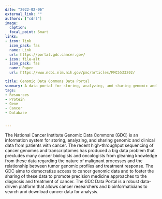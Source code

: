 ```yaml
---
date: "2022-02-06"
external_link: ""
authors: ["cdrl"]
image:
  caption: 
  focal_point: Smart
links:
- icon: link
  icon_pack: fas
  name: Link
  url: https://portal.gdc.cancer.gov/
- icon: file-alt
  icon_pack: fas
  name: Paper
  url: https://www.ncbi.nlm.nih.gov/pmc/articles/PMC5533202/

title: Genomic Data Commons Data Portal
summary: A data portal for storing, analyzing, and sharing genomic and clinical data from patients with cancer.
tags:
- Resources
- Protein
- Gene
- Cancer
- Database


---
```


The National Cancer Institute Genomic Data Commons (GDC) is an information system for storing, analyzing, and sharing genomic and clinical data from patients with cancer. The recent high-throughput sequencing of cancer genomes and transcriptomes has produced a big data problem that precludes many cancer biologists and oncologists from gleaning knowledge from these data regarding the nature of malignant processes and the relationship between tumor genomic profiles and treatment response. The GDC aims to democratize access to cancer genomic data and to foster the sharing of these data to promote precision medicine approaches to the diagnosis and treatment of cancer. The GDC Data Portal is a robust data-driven platform that allows cancer researchers and bioinformaticians to search and download cancer data for analysis.



